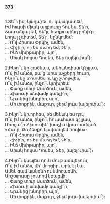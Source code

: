 **373**

\
1.Տե՜ր իմ, կաղաչեմ ու կպաղատեմ,\
Իմ հույսի միակ աղբյուրը Դու ես, Տե՛ր,\
Տատանյալ եմ, Տե՜ր, ձեռքս պինդ բռնի՛ր,\
Լողալ չգիտեմ, Տե՛ր, կընկղմեմ:\
 ... Ո՜վ Հիսուս Փրկիչ, ամեն,\
 ... Հիշի՛ր, որ ես մարդ եմ, Տե՛ր,\
 ... Ինձ մխիթարիր, այո՛,\
 ... Միակ հույսս Դու ես, Տեր (ալելուիա՜)։\
\
2.Ինչո՞ւ կը ցածնաս, անհանգիստ կ’ըլլաս,\
Ո՜վ իմ անձս, բա՛ց արա աչքերդ հուսո,\
Ինչո՞ւ կը տրտմես ու կը շփոթվես,\
Ո՜վ իմ անձս, ինչո՞ւ կտխրես:\
 ... Փառք տուր Աստծուն, ամեն,\
 ... Հիսուսի անվամբ կանչի՛ր,\
 ... Նրանից խնդրիր, այո՛,\
 ... Մի փոքրիկ, մաքուր, ջերմ լույս (ալելուիա՜):\
\
3.Ինչո՞ւ կխորհես, թե մենակ ես դու,\
Ո՜վ իմ անձս, ինչո՞ւ հուսահատ կըլլաս,\
Մոռցա՞ր Հիսուսին` խաչին վրա գամված.\
«Հա՛յր, Քո ձեռքդ կավանդեմ հոգիս»։\
 ... Ո՜վ Հիսուս Փրկիչ, ամեն,\
 ... Հիշի՛ր, որ ես մարդ եմ, Տե՛ր,\
 ... Ինձ մխիթարիր, այո՛,\
 ... Միակ հույսս Դու ես, Տեր, (ալելուիա՜)։\
\
4.Ինչո՞ւ կնայես դուն մութ ամպերուն,\
Ո՜վ իմ անձս, մի՛ մոռցիր, արև էլ կա,\
Ամեն ցավ կանցնի ու կմոռացվի,\
Արշալույսը շուտով կբացվի։\
 ... Փառք տուր Աստծուն, ամեն,\
 ... Հիսուսի անվամբ կանչի՛ր,\
 ... Նրանից խնդրիր, այո՛,\
 ... Մի փոքրիկ, մաքուր, ջերմ լույս (ալելուիա՜):
